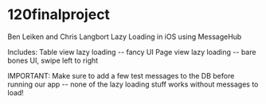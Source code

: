 120finalproject
===============
Ben Leiken and Chris Langbort
Lazy Loading in iOS using MessageHub

Includes:
Table view lazy loading -- fancy UI
Page view lazy loading -- bare bones UI, swipe left to right

IMPORTANT:
Make sure to add a few test messages to the DB before running our app --
none of the lazy loading stuff works without messages to load!
